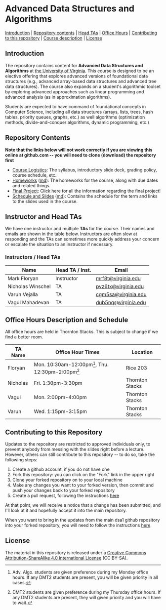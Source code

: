 Advanced Data Structures and Algorithms
===============================

[Introduction](#introduction) | [Repository contents](#contents) | [Head TAs](#headtas) | [Office Hours](#officehours) | [Contributing to this repository](#contributing) | [Course description](#description) | [License](#license)

<a name="introduction"></a>Introduction
---------------------------------------

The repository contains content for **Advanced Data Structures and Algorithms** at [the University of Virginia](https://virginia.edu). This course is designed to be an elective offering that explores advanced versions of foundational data structures (e.g., advanced array-based data structures and advanced tree data structures). The course also expands on a student's algorithmic toolset by exploring advanced approaches such as linear programming and advanced analysis (as in approximation algorithms).

Students are expected to have command of foundational concepts in Computer Science, including all data structures (arrays, lists, trees, hash tables, priority queues, graphs, etc.) as well algorithms (optimization methods, divide-and-conquer algorithms, dynamic programming, etc.)


<a name="contents"></a>Repository Contents
------------------------------------------

**Note that the links below will not work correctly if you are viewing
this online at github.com -- you will need to clone (download) the
repository first**

- [Course Logistics](courselogistics/index.html): The syllabus, introductory slide deck, grading policy, course schedule, etc.
- [Homeworks](homeworks/index.html) ([md](homeworks/index.md)): The homeworks for the course, along with due dates and related things.
- [Final Project](./advalgo_projects/index.html): Click here for all the information regarding the final project!
- [Schedule and Slides](slides/index.html) ([md](slides/index.md)): Contains the schedule for the term and links to the slides used in the course.

<a name="headtas"></a>Instructor and Head TAs
------------------------------------------

We have one instructor and multiple **TAs** for the course. Their names and emails are shown in the table below. Instructors are often slow at responding and the TAs can sometimes more quickly address your concern or escalate the situation to an instructor if necessary.

### Instructors / Head TAs

| Name | Head TA / Inst. | Email |
|-|-|-|
| Mark Floryan | Instructor | [mrf8t@virginia.edu](mailto:mrf8t@virginia.edu) |
| Nicholas Winschel| TA | [pvz6tx@virginia.edu](mailto:pvz6tx@virginia.edu) |
| Varun Vejalla | TA | [cgm5sa@virginia.edu](mailto:cgm5sa@virginia.edu) |
| Vagul Mahadevan | TA | [dub5nq@virginia.edu](mailto:dub5nq@virginia.edu) |


<a name="officehours"></a>Office Hours Description and Schedule
------------------------------------------

All office hours are held in Thornton Stacks. This is subject to change if we find a better room.

| TA Name | Office Hour Times | Location |
|----------|------------------------|------------------------|
| Floryan | Mon. 10:30am-12:00pm[^1], Thu. 12:30pm-2:00pm[^2] | Rice 203 |
| Nicholas | Fri. 1:30pm-3:30pm | Thornton Stacks |
| Vagul | Mon. 2:00pm-4:00pm | Thornton Stacks | 
| Varun | Wed. 1:15pm-3:15pm | Thornton Stacks |

[^1]: Adv. Algo. students are given preference during my Monday office hours. If any DMT2 students are present, you will be given priority in all cases.
[^2]: DMT2 students are given preference during my Thursday office hours. If any DMT2 students are present, they will given priority and you will have to wait. 


<a name="contributing"></a>Contributing to this Repository
----------------------------------------------------------

Updates to the repository are restricted to approved individuals only, to prevent anybody from messing with the slides right before a lecture.  However, others can still contribute to this repository -- to do so, take the following steps:

1. Create a github account, if you do not have one
2. Fork this repository: you can click on the "Fork" link in the upper right
3. Clone your forked repository on to your local machine
4. Make any changes you want to your forked version, then commit and push your changes back to your forked repository
5. Create a pull request, following the instructions [here](https://help.github.com/articles/creating-a-pull-request)

At that point, we will receive a notice that a change has been submitted, and I'll look at it and hopefully accept it into the main repository.

When you want to bring in the updates from the main dsa1 github repository into your forked repository, you will need to follow the instructions [here](https://help.github.com/articles/syncing-a-fork).


<a name="license"></a>License
-----------------------------

The material in this repository is released under a [Creative Commons Attribution-ShareAlike 4.0 International License](http://creativecommons.org/licenses/by-sa/4.0/) (CC BY-SA).

